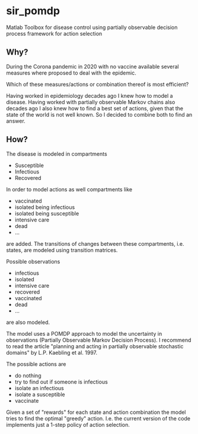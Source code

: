 # sir_pomdp
Matlab Toolbox for disease control using partially observable decision 
process framework for action selection

## Why?

During the Corona pandemic in 2020 with no vaccine available several 
measures where proposed to deal with the epidemic.
 
Which of these measures/actions or combination thereof is most efficient?

Having worked in epidemiology decades ago I knew how to model a disease.
Having worked with partially observable Markov chains also decades ago
I also knew how to find a best set of actions, given that the state of the
world is not well known. So I decided to combine both to find an answer.

## How?
The disease is modeled in compartments
 - Susceptible
 - Infectious
 - Recovered

In order to model actions as well compartments like
 - vaccinated
 - isolated being infectious
 - isolated being susceptible
 - intensive care
 - dead 
 - ...
  
 are added. The transitions of changes between these
 compartments, i.e. states, are modeled using transition matrices.

 Possible observations
 - infectious
 - isolated
 - intensive care
 - recovered
 - vaccinated
 - dead
 - ...

 are also modeled.
  
 The model uses a POMDP approach to model the uncertainty in
 observations (Partially Observable Markov Decision Process).
 I recommend to read the article "planning and acting in partially
 observable stochastic domains" by L.P. Kaebling et al. 1997.

 The possible actions are 
 - do nothing
 - try to find out if someone is infectious
 - isolate an infectious
 - isolate a susceptible
 - vaccinate

 Given a set of "rewards" for each state and action combination
 the model tries to find the optimal "greedy" action.
 I.e. the current version of the code implements just a 1-step policy 
 of action selection.